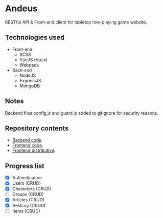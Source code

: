 # Andeus
RESTful API & Front-end client for tabletop role-playing game website.

## Technologies used
  * Front-end
    * SCSS
    * VueJS (Vuex)
    * Webpack
  * Back-end
    * NodeJS
    * ExpressJS
    * MongoDB

## Notes
 Backend files config.js and guard.js added to gitignore for security reasons.

## Repository contents
  * [Backend code](https://github.com/Eilhard/andeus/tree/master/backend "Server-side").
  * [Frontend code](https://github.com/Eilhard/andeus/tree/master/frontend "Client-side").
  * [Frontend distributive](https://github.com/Eilhard/andeus/tree/master/frontend/public "Client-side").

## Progress list
- [x] Authentication
- [x] Users (CRUD)
- [x] Characters (CRUD)
- [ ] Groups (CRUD)
- [x] Articles (CRUD)
- [x] Bestiary (CRUD)
- [ ] Items (CRUD)
